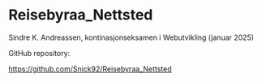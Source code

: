 # Reisebyraa_Nettsted
 Sindre K. Andreassen, kontinasjonseksamen i Webutvikling (januar 2025)



GitHub repository:

https://github.com/Snick92/Reisebyraa_Nettsted

